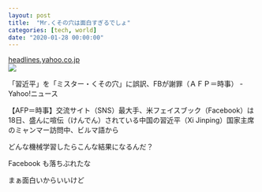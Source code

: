 ```yaml
---
layout: post
title:  "Mr.くその穴は面白すぎるでしょ"
categories: [tech, world]
date: "2020-01-28 00:00:00"
---
```



<div class="card">
  <a href="https://headlines.yahoo.co.jp/hl?a=20200119-00000003-jij_afp-int"></a>
  <div class="card__header">
    <a href="https://headlines.yahoo.co.jp/hl?a=20200119-00000003-jij_afp-int">headlines.yahoo.co.jp</a>
  </div>
  <div class="card__image">
    <img src="https://lpt.c.yimg.jp/amd/20200119-00000003-jij_afp-000-view.jpg">
  </div>
  <div class="card__title">
    <p>「習近平」を「ミスター・くその穴」に誤訳、FBが謝罪（ＡＦＰ＝時事） - Yahoo!ニュース</p>
  </div>
  <div class="card__description">
    <p>【AFP＝時事】交流サイト（SNS）最大手、米フェイスブック（Facebook）は18日、盛んに喧伝（けんでん）されている中国の習近平（Xi Jinping）国家主席のミャンマー訪問中、ビルマ語から</p>
  </div>
</div>


どんな機械学習したらこんな結果になるんだ？

Facebook も落ちぶれたな

まぁ面白いからいいけど
